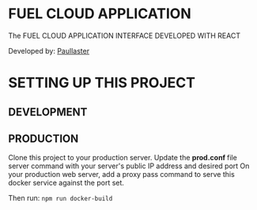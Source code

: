 # FUEL CLOUD APPLICATION

The FUEL CLOUD APPLICATION INTERFACE DEVELOPED WITH REACT

Developed by:
<a href="https://github.com/paullaster">Paullaster</a>


# SETTING UP THIS PROJECT

## DEVELOPMENT


## PRODUCTION
Clone this project to your production server.
Update the <strong>prod.conf </strong> file server command with your server's public IP address and desired port
On your production web server, add a proxy pass command to serve this docker service against the port set.

Then run:
`npm run docker-build`